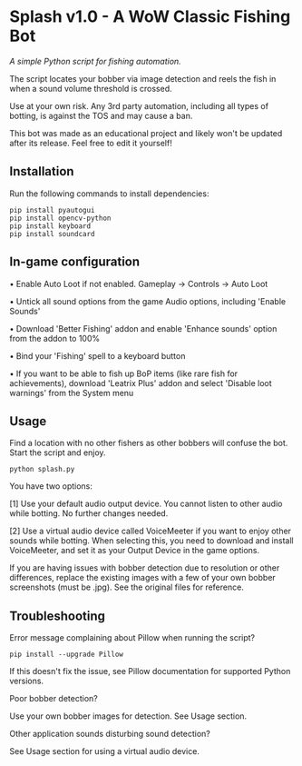# Splash v1.0 - A WoW Classic Fishing Bot

*A simple Python script for fishing automation.*

The script locates your bobber via image detection and reels the fish in when a sound volume threshold is crossed.

Use at your own risk. Any 3rd party automation, including all types of botting, is against the TOS and may cause a ban.

This bot was made as an educational project and likely won't be updated after its release. Feel free to edit it yourself!


## Installation

Run the following commands to install dependencies:

```
pip install pyautogui
pip install opencv-python
pip install keyboard
pip install soundcard
```

## In-game configuration

• Enable Auto Loot if not enabled. Gameplay -> Controls -> Auto Loot

• Untick all sound options from the game Audio options, including 'Enable Sounds'

• Download 'Better Fishing' addon and enable 'Enhance sounds' option from the addon to 100%

• Bind your 'Fishing' spell to a keyboard button

• If you want to be able to fish up BoP items (like rare fish for achievements), download 'Leatrix Plus' addon and select 'Disable loot warnings' from the System menu


## Usage

Find a location with no other fishers as other bobbers will confuse the bot. Start the script and enjoy.
```
python splash.py
```

You have two options: 

[1] Use your default audio output device. You cannot listen to other audio while botting. No further changes needed.

[2] Use a virtual audio device called VoiceMeeter if you want to enjoy other sounds while botting. When selecting this, you need to download and install VoiceMeeter, and set it as your Output Device in the game options.


If you are having issues with bobber detection due to resolution or other differences, replace the existing images with a few of your own bobber screenshots (must be .jpg). See the original files for reference.


## Troubleshooting

Error message complaining about Pillow when running the script?

```
pip install --upgrade Pillow
```
If this doesn't fix the issue, see Pillow documentation for supported Python versions.


Poor bobber detection?

Use your own bobber images for detection. See Usage section.


Other application sounds disturbing sound detection?

See Usage section for using a virtual audio device.
